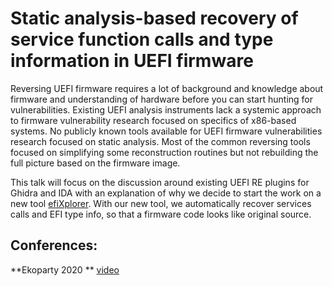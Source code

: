 # Static analysis-based recovery of service function calls and type information in UEFI firmware
Reversing UEFI firmware requires a lot of background and knowledge about firmware and understanding of hardware before you can start hunting for vulnerabilities. Existing UEFI analysis instruments lack a systemic approach to firmware vulnerability research focused on specifics of x86-based systems. No publicly known tools available for UEFI firmware vulnerabilities research focused on static analysis. Most of the common reversing tools focused on simplifying some reconstruction routines but not rebuilding the full picture based on the firmware image.

This talk will focus on the discussion around existing UEFI RE plugins for Ghidra and IDA with an explanation of why we decide to start the work on a new tool [efiXplorer](https://github.com/binarly-io/efiXplorer). With our new tool, we automatically recover services calls and EFI type info, so that a firmware code looks like original source.

## Conferences:
**Ekoparty 2020 ** [video](https://www.youtube.com/watch?v=rK0tmVa19ME)

